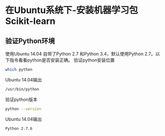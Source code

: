 # 在Ubuntu系统下-安装机器学习包Scikit-learn
## 验证Python环境
使用Ubuntu 14.04 自带了Python 2.7 和Python 3.4，默认使用Python 2.7。以下指令看看python是否安装正确。
验证python安装位置
```bash
which python
```
Ubuntu 14.04输出
```bash
/usr/bin/python
```

验证python版本
```bash
python --version
```

Ubuntu 14.04输出
```bash
Python 2.7.6
```
